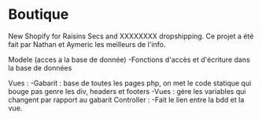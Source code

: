 # Boutique

New Shopify for Raisins Secs and XXXXXXXX dropshipping.
Ce projet a été fait par Nathan et Aymeric les meilleurs de l'info.

Modele (acces a la base de donnée) 
    -Fonctions d'accès et d'écriture dans la base de données

Vues : 
    -Gabarit : base de toutes les pages php, on met le code statique qui bouge pas genre les div, headers et footers
    -Vues : gère les variables qui changent par rapport au gabarit
Controller :
    -Fait le lien entre la bdd et la vue.